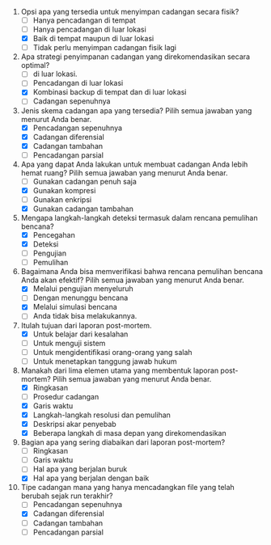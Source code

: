 1. Opsi apa yang tersedia untuk menyimpan cadangan secara fisik?
    - [ ] Hanya pencadangan di tempat
    - [ ] Hanya pencadangan di luar lokasi
    - [x] Baik di tempat maupun di luar lokasi
    - [ ] Tidak perlu menyimpan cadangan fisik lagi

2. Apa strategi penyimpanan cadangan yang direkomendasikan secara optimal?
    - [ ] di luar lokasi.
    - [ ] Pencadangan di luar lokasi
    - [x] Kombinasi backup di tempat dan di luar lokasi
    - [ ] Cadangan sepenuhnya

3. Jenis skema cadangan apa yang tersedia? Pilih semua jawaban yang menurut Anda benar.
    - [x] Pencadangan sepenuhnya
    - [x] Cadangan diferensial
    - [x] Cadangan tambahan
    - [ ] Pencadangan parsial

4. Apa yang dapat Anda lakukan untuk membuat cadangan Anda lebih hemat ruang? Pilih semua jawaban yang menurut Anda benar.
    - [ ] Gunakan cadangan penuh saja
    - [x] Gunakan kompresi
    - [ ] Gunakan enkripsi
    - [x] Gunakan cadangan tambahan

5. Mengapa langkah-langkah deteksi termasuk dalam rencana pemulihan bencana?
    - [x] Pencegahan
    - [x] Deteksi
    - [ ] Pengujian
    - [ ] Pemulihan

6. Bagaimana Anda bisa memverifikasi bahwa rencana pemulihan bencana Anda akan efektif? Pilih semua jawaban yang menurut Anda benar.
    - [x] Melalui pengujian menyeluruh
    - [ ] Dengan menunggu bencana
    - [x] Melalui simulasi bencana
    - [ ] Anda tidak bisa melakukannya.

7. Itulah tujuan dari laporan post-mortem.
    - [x] Untuk belajar dari kesalahan
    - [ ] Untuk menguji sistem
    - [ ] Untuk mengidentifikasi orang-orang yang salah
    - [ ] Untuk menetapkan tanggung jawab hukum

8. Manakah dari lima elemen utama yang membentuk laporan post-mortem? Pilih semua jawaban yang menurut Anda benar.
    - [x] Ringkasan
    - [ ] Prosedur cadangan
    - [x] Garis waktu
    - [x] Langkah-langkah resolusi dan pemulihan
    - [x] Deskripsi akar penyebab
    - [x] Beberapa langkah di masa depan yang direkomendasikan

9. Bagian apa yang sering diabaikan dari laporan post-mortem?
    - [ ] Ringkasan
    - [ ] Garis waktu
    - [ ] Hal apa yang berjalan buruk
    - [x] Hal apa yang berjalan dengan baik

10. Tipe cadangan mana yang hanya mencadangkan file yang telah berubah sejak run terakhir?
    - [ ] Pencadangan sepenuhnya
    - [x] Cadangan diferensial
    - [ ] Cadangan tambahan
    - [ ] Pencadangan parsial
